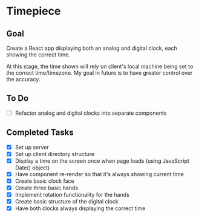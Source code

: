# Timepiece

## Goal
Create a React app displaying both an analog and digital clock, each showing the correct time.

At this stage, the time shown will rely on client's local machine being set to the correct time/timezone. My goal in future is to have greater control over the accuracy.

## To Do

- [ ] Refactor analog and digital clocks into separate components

## Completed Tasks

- [x] Set up server
- [x] Set up client directory structure
- [x] Display a time on the screen once when page loads (using JavaScript Date() object)
- [x] Have component re-render so that it's always showing current time
- [x] Create basic clock face
- [x] Create three basic hands
- [x] Implement rotation functionality for the hands
- [x] Create basic structure of the digital clock
- [x] Have both clocks always displaying the correct time